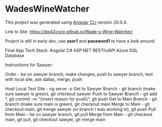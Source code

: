 # WadesWineWatcher

This project was generated using [Angular CLI](https://github.com/angular/angular-cli) version 20.0.4.

Link to Site: https://dw42csce.github.io/Wade-s-Wine-Watcher/

Project is still in early dev, use **user1** and **password1**  to have a look around.

Final App Tech Stack:
Angular
C# ASP.NET
RESTfulAPI
Azure SQL Database






Instructions for Sawyer:

Order - be on sawyer branch, make changes, push to sawyer branch, test with local site, ask dallas, merge, push

Host Local Test Site - ng serve -o
Get to Sawyer Branch - git branch (make sure sawyer is green), git checkout sawyer
Push to Sawyer Branch - git add *, git commit -m "{insert reason for push}", git push
Get to Main Branch - git branch (make sure main is green), git checkout main
Merge to Main - git checkout main, git merge sawyer (or branch I was working in), git push
Pull from Main - be on sawyer branch, git pull
Merge from Main - git checkout main, git pull, git checkout sawyer, git merge main

